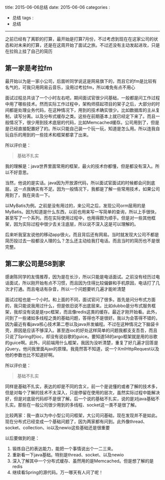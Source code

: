 title: 2015-06-06总结
date: 2015-06-06
categories : 
  - 总结
tags : 
  - 总结
---

之前已经有了离职的打算，最开始是打算7月份，不过考虑到现在在这家公司的状态和对未来的打算，还是在这周开始了面试之旅。不过还没有主动发起进攻，只是在拉钩上挂了自己的简历

## 第一家是考拉fm

最开始以为是一家小公司，后面听同学说这是网易旗下的，而且它的fm是比较有名气的，可我只用网易云音乐，没用过考拉fm，所以难免有点不用心

面试过程总共谈了一个小时左右吧，期间面试官很少问基础，一般都是问工作过程中用了哪些技术。然而实际工作过程中，架构师搭起项目的架子之后，大部分的时间都是处理业务代码，在这种情况下，用到的技术确实很少。比如数据库的主从复制，读写分离。以及分布式缓存之类。这些在前期基本上就已经定下来了。而且一般情况下，很少用到技术底层的代码，比如Memcached缓存。公司用到了，但是是已经直接配置好了的。所以只能自己装一个玩一玩，知道是怎么用。所以连我自玩自乐的用到的一些技术和框架都拿了出来。


所以评价是：

> 基础不扎实

我的理解是：java世界里面常用的框架，最火的技术你都懂，但是都没有深入。所以不好意思。

当然，他说的是实话。java因为开放源代码，所以面试官面试的时候都会问到底层。这一点我确实有不足。因为一般情况下，我都是了解一些常用技术，如果公司用到了，我在突击一下。

以MyBatis为例。之前是没有用过的，来公司之后，发现公司orm层用的是MyBatis。因为知道是什么东西，以前也用来写一写简单的查询，所以上手很快，甚至写了一个系列。而在实际使用过程中，也用得颇为顺手。但是对一些其他框架，因为实际过程中很少去关注底层，所以说不深入这是可以理解的。

后来听我室友说他的移动app很火。而且背后还有网易。当时就发现大公司不都是简历投过去一般都没人理的么？怎么还主动给我打电话。而且当时的简历也不是很完整。

## 第二家公司是58到家

感谢陈同学的友情推荐，因为是在长沙，所以只能是电话面试。之前没有经历过电话面试，所以刚开始有点不习惯，而且因为住得比较偏僻和手机原因，电话打了几次才打通。而且电话有杂音，所以一个问题要听几遍才能听清楚

面试过程也是一个小时。和上面的不同，面试官问了很多。首先是问分布式方面的，我只能说我用过什么，但是依旧说不出底层来。比如dubbo是分布式服务框架，我却没有说是是rpc框架，而且像redis这类的缓存。最近才刚开始看。
​
此外，问到了一些诸如多线程之类的基础问题，答得也不是很好。我以为会答得不错的，因为最近有看java核心技术第二卷以及java并发编程。不过在这种情况之下脑袋卡壳，原因是应该不够深入。甚至连ioc的好处这样简单的问题我都支支吾吾，而且只说了Spring的ioc，却没有说谷歌的guice。要知道58的argo框架就是用的谷歌的guice啊。此外，问前端用什么框架，我因为没听清楚，重复了好几遍才回答是jQuery。他问我里面Ajax的原理。我竟然答不知道，说一个XmlHttpRequest以及他的参数也比不知道好啊。

所以评价是：

> 基础不扎实

同样是基础不扎实，表达的却是不同的含义，前一个是说懂的或者了解的技术多，但是对每个了解的技术不太深入，只是停留在使用的层次，虽然实际过程中能解决好，但是对底层代码却不是很了解。后一个说的基础不扎实，说的是对java基础不扎实。那些在一般公司很少用到的多线程、socket这一类不是很了解。

比较两家：我一直以为中小型公司问框架，大公司问基础，现在发现并不是如此。现在分布式已经变成一个基础问题了，因为两家都有问到。此外像thread、socket、collection、io以及newio这些基础还是很重要


以后要做到的是：

1. 锻炼自己的表达能力，能把一个事情说出个一二三来。
2. 重新看一下java基础。特别是thread、socket、以及newio
3. 深入了解其中一个分布式缓存、虽然用的是Memcached。但是想了解的是redis
4. 继续看Spring的源代码。万一哪天有人问了呢！
